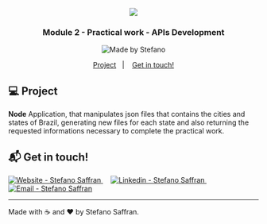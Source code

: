 <p align="center">
  <img src="https://res.cloudinary.com/stefanosaffran/image/upload/v1594655952/igti/xrqczgfrqnugg8ztjueu.png" />
</p>

<h3 align="center">
  Module 2 - Practical work - APIs Development
</h3>

  <p align="center">
<img alt="Made by Stefano" src="https://img.shields.io/badge/made%20by-StefanoSaffran-%20">
</p>

<p align="center">
  <a href="#computer-project">Project</a>&nbsp;&nbsp;&nbsp;|&nbsp;&nbsp;&nbsp;
  <a href="#mailbox_with_mail-entre-em-contato">Get in touch!</a>
</p>

## :computer: Project 

**Node** Application, that manipulates json files that contains the cities and states of Brazil, generating new files for each state and also returning the requested informations necessary to complete the practical work.

  ## :mailbox_with_mail: Get in touch!

<a href="https://stefanosaffran.com" target="_blank" >
  <img alt="Website - Stefano Saffran" src="https://img.shields.io/badge/Website--%23F8952D?style=social">
</a>&nbsp;&nbsp;&nbsp;
<a href="https://www.linkedin.com/in/stefanosaffran/" target="_blank" >
  <img alt="Linkedin - Stefano Saffran" src="https://img.shields.io/badge/Linkedin--%23F8952D?style=social&logo=linkedin">
</a>&nbsp;&nbsp;&nbsp;
<a href="mailto:stefanoas@gmail.com" target="_blank" >
  <img alt="Email - Stefano Saffran" src="https://img.shields.io/badge/Email--%23F8952D?style=social&logo=gmail">
</a> 

---

Made with :coffee: and ❤️ by Stefano Saffran.